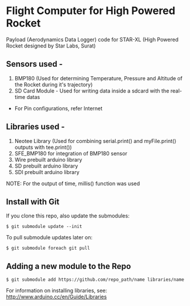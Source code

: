 # Flight Computer for High Powered Rocket
Payload (Aerodynamics Data Logger) code for STAR-XL (High Powered Rocket designed by Star Labs, Surat)

## Sensors used - 
1. BMP180 (Used for determining Temperature, Pressure and Altitude of the Rocket during it's trajectory) 
2. SD Card Module - Used for writing data inside a sdcard with the real-time datas 

- For Pin configurations, refer Internet 

## Libraries used - 
1. Neotee Library (Used for combining serial.print() and myFile.print() outputs with tee.print())
2. SFE_BMP180 for integration of BMP180 sensor
3. Wire prebuilt arduino library
4. SD prebuilt arduino library
5. SDI prebuilt arduino library

NOTE: For the output of time, millis() function was used

## Install with Git

If you clone this repo, also update the submodules:

    $ git submodule update --init

To pull submodule updates later on:

    $ git submodule foreach git pull

## Adding a new module to the Repo

    $ git submodule add https://github.com/repo_path/name libraries/name

For information on installing libraries, see: http://www.arduino.cc/en/Guide/Libraries

